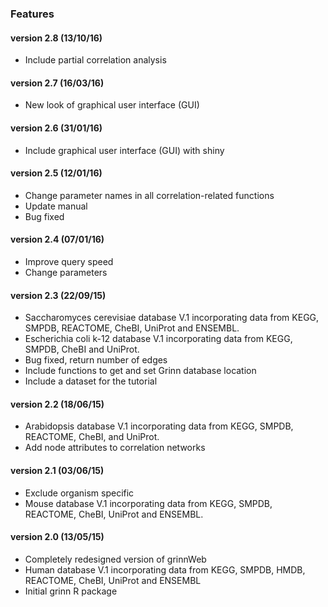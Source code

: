 ### Features
#### version 2.8 (13/10/16)
* Include partial correlation analysis

#### version 2.7 (16/03/16)
* New look of graphical user interface (GUI)

#### version 2.6 (31/01/16)
* Include graphical user interface (GUI) with shiny

#### version 2.5 (12/01/16)
* Change parameter names in all correlation-related functions
* Update manual
* Bug fixed

#### version 2.4 (07/01/16)
* Improve query speed
* Change parameters

#### version 2.3 (22/09/15)
* Saccharomyces cerevisiae database V.1 incorporating data from KEGG, SMPDB, REACTOME, CheBI, UniProt and ENSEMBL.
* Escherichia coli k-12 database V.1 incorporating data from KEGG, SMPDB, CheBI and UniProt.
* Bug fixed, return number of edges
* Include functions to get and set Grinn database location
* Include a dataset for the tutorial

#### version 2.2 (18/06/15)
* Arabidopsis database V.1 incorporating data from KEGG, SMPDB, REACTOME, CheBI, and UniProt.
* Add node attributes to correlation networks

#### version 2.1 (03/06/15)
* Exclude organism specific
* Mouse database V.1 incorporating data from KEGG, SMPDB, REACTOME, CheBI, UniProt and ENSEMBL.

#### version 2.0 (13/05/15)
* Completely redesigned version of grinnWeb
* Human database V.1 incorporating data from KEGG, SMPDB, HMDB, REACTOME, CheBI, UniProt and ENSEMBL
* Initial grinn R package